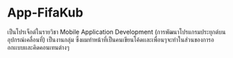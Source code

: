 # App-FifaKub
เป็นโปรเจ็กต์ในรายวิชา Mobile Application Development (การพัฒนาโปรแกรมประยุกต์บนอุปกรณ์เคลื่อนที่) เป็นงานกลุ่ม ซึ่งผมทำหน้าที่เป็นคนเขียนโค้ดเเละเพื่อนๆจะทำในส่วนของการออกเเบบเเละคิดคอนเทนต่างๆ
